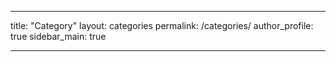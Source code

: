 ---

title: "Category"
layout: categories
permalink: /categories/
author_profile: true
sidebar_main: true

---